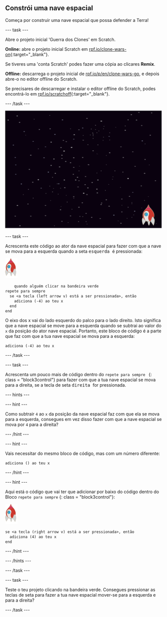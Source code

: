 ## Constrói uma nave espacial

Começa por construir uma nave espacial que possa defender a Terra!

\--- task \---

Abre o projeto inicial 'Guerra dos Clones' em Scratch.

**Online:** abre o projeto inicial Scratch em [rpf.io/clone-wars-on](http://rpf.io/clone-wars-on){:target="_blank"}.

Se tiveres uma 'conta Scratch' podes fazer uma cópia ao clicares **Remix**.

**Offline:** descarrega o projeto inicial de [rpf.io/p/en/clone-wars-go](http://rpf.io/p/en/clone-wars-go), e depois abre-o no editor offline do Scratch.

Se precisares de descarregar e instalar o editor offline do Scratch, podes encontrá-lo em [rpf.io/scratchoff](https://rpf.io/scratchoff){:target="_blank"}.

\--- /task \---

![projeto inicial](images/starter-project.png)

\--- task \---

Acrescenta este código ao ator da nave espacial para fazer com que a nave se mova para a esquerda quando a seta <kbd> esquerda </kbd> é pressionada:

![ator Foguetão](images/rocket-sprite.png)

```blocks3
    quando alguém clicar na bandeira verde
repete para sempre 
  se <a tecla (left arrow v) está a ser pressionada>, então 
    adiciona (-4) ao teu x
  end
end
```

O eixo dos x vai do lado esquerdo do palco para o lado direito. Isto significa que a nave espacial se move para a esquerda quando se subtrai ao valor do ` x ` da posição do ator nave espacial. Portanto, este bloco de código é a parte que faz com que a tua nave espacial se mova para a esquerda:

```blocks3
adiciona (-4) ao teu x
```

\--- /task \---

\--- task \---

Acrescenta um pouco mais de código dentro do `repete para sempre ` {: class = "block3control"} para fazer com que a tua nave espacial se mova para a direita, se a tecla de seta <kbd> direita </kbd> for pressionada.

\--- hints \---

\--- hint \---

Como subtrair ` 4 ` ao ` x ` da posição da nave espacial faz com que ela se mova para a esquerda, consegues em vez disso fazer com que a nave espacial se mova por ` 4 ` para a direita?

\--- /hint \---

\--- hint \---

Vais necessitar do mesmo bloco de código, mas com um número diferente:

```blocks3
adiciona () ao teu x
```

\--- /hint \---

\--- hint \---

Aqui está o código que vai ter que adicionar por baixo do código dentro do Bloco ` repete para sempre ` {: class = "block3control"}:

![ator foguetão](images/rocket-sprite.png)

```blocks3
se <a tecla (right arrow v) está a ser pressionada>, então 
  adiciona (4) ao teu x
end
```

\--- /hint \---

\--- /hints \---

\--- /task \---

\--- task \---

Teste o teu projeto clicando na bandeira verde. Consegues pressionar as teclas de seta para fazer a tua nave espacial mover-se para a esquerda e para a direita?

\--- /task \---